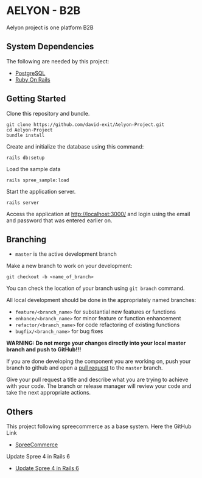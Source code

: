 # AELYON - B2B

Aelyon project is one platform B2B

## System Dependencies

The following are needed by this project:

* [PostgreSQL](http://www.postgresql.org/)
* [Ruby On Rails](https://guides.rubyonrails.org/v6.0/getting_started.html)

## Getting Started

Clone this repository and bundle.

    git clone https://github.com/david-exit/Aelyon-Project.git
    cd Aelyon-Project
    bundle install

Create and initialize the database using this command:

    rails db:setup

Load the sample data

    rails spree_sample:load

Start the application server.

    rails server

Access the application at [http://localhost:3000/](http://localhost:3000/) and login using the email and password that was entered earlier on.

## Branching

* `master` is the active development branch

Make a new branch to work on your development:

    git checkout -b <name_of_branch>

You can check the location of your branch using `git branch` command.

All local development should be done in the appropriately named branches:

* `feature/<branch_name>` for substantial new features or functions
* `enhance/<branch_name>` for minor feature or function enhancement
* `refactor/<branch_name>` for code refactoring of existing functions
* `bugfix/<branch_name>` for bug fixes

**WARNING: Do not merge your changes directly into your local master
branch and push to GitHub!!!**

If you are done developing the component you are working on, push your branch to github
and open a [pull request](https://help.github.com/articles/creating-a-pull-request/) to the `master` branch.

Give your pull request a title and describe what you are trying to
achieve with your code. The branch or release manager will review your
code and take the next appropriate actions.

## Others

This project following spreecommerce as a base system. Here the GitHub Link
* [SpreeCommerce](https://github.com/spree/spree)

Update Spree 4 in Rails 6
* [Update Spree 4 in Rails 6](https://guides.spreecommerce.org/developer/upgrades/three-dot-seven-to-four-dot-oh.html)
